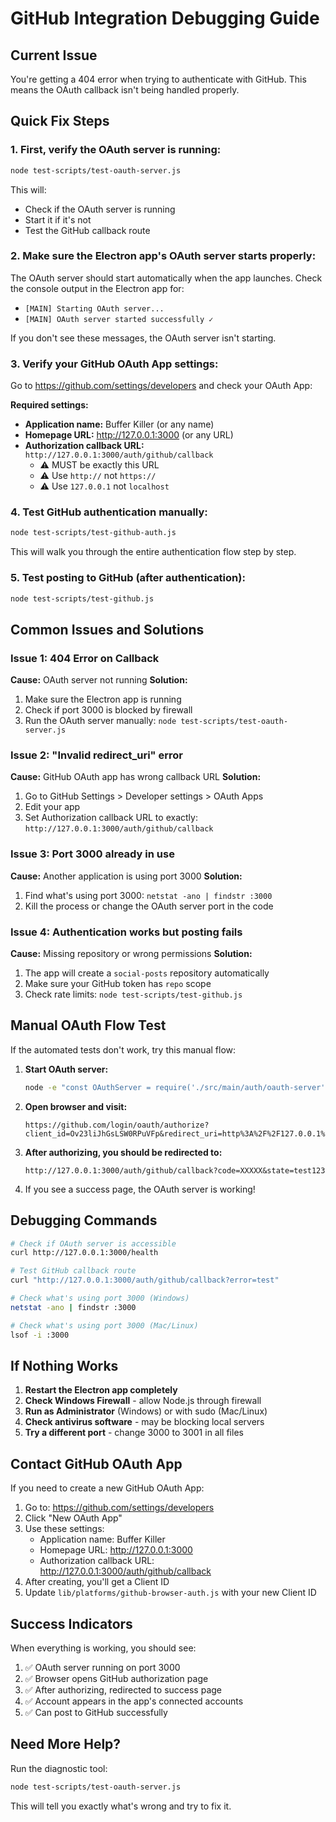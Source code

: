 # GitHub Integration Debugging Guide

## Current Issue
You're getting a 404 error when trying to authenticate with GitHub. This means the OAuth callback isn't being handled properly.

## Quick Fix Steps

### 1. First, verify the OAuth server is running:
```bash
node test-scripts/test-oauth-server.js
```

This will:
- Check if the OAuth server is running
- Start it if it's not
- Test the GitHub callback route

### 2. Make sure the Electron app's OAuth server starts properly:

The OAuth server should start automatically when the app launches. Check the console output in the Electron app for:
- `[MAIN] Starting OAuth server...`
- `[MAIN] OAuth server started successfully ✓`

If you don't see these messages, the OAuth server isn't starting.

### 3. Verify your GitHub OAuth App settings:

Go to https://github.com/settings/developers and check your OAuth App:

**Required settings:**
- **Application name:** Buffer Killer (or any name)
- **Homepage URL:** http://127.0.0.1:3000 (or any URL)
- **Authorization callback URL:** `http://127.0.0.1:3000/auth/github/callback`
  - ⚠️ MUST be exactly this URL
  - ⚠️ Use `http://` not `https://`
  - ⚠️ Use `127.0.0.1` not `localhost`

### 4. Test GitHub authentication manually:
```bash
node test-scripts/test-github-auth.js
```

This will walk you through the entire authentication flow step by step.

### 5. Test posting to GitHub (after authentication):
```bash
node test-scripts/test-github.js
```

## Common Issues and Solutions

### Issue 1: 404 Error on Callback
**Cause:** OAuth server not running
**Solution:** 
1. Make sure the Electron app is running
2. Check if port 3000 is blocked by firewall
3. Run the OAuth server manually: `node test-scripts/test-oauth-server.js`

### Issue 2: "Invalid redirect_uri" error
**Cause:** GitHub OAuth app has wrong callback URL
**Solution:** 
1. Go to GitHub Settings > Developer settings > OAuth Apps
2. Edit your app
3. Set Authorization callback URL to exactly: `http://127.0.0.1:3000/auth/github/callback`

### Issue 3: Port 3000 already in use
**Cause:** Another application is using port 3000
**Solution:**
1. Find what's using port 3000: `netstat -ano | findstr :3000`
2. Kill the process or change the OAuth server port in the code

### Issue 4: Authentication works but posting fails
**Cause:** Missing repository or wrong permissions
**Solution:**
1. The app will create a `social-posts` repository automatically
2. Make sure your GitHub token has `repo` scope
3. Check rate limits: `node test-scripts/test-github.js`

## Manual OAuth Flow Test

If the automated tests don't work, try this manual flow:

1. **Start OAuth server:**
   ```bash
   node -e "const OAuthServer = require('./src/main/auth/oauth-server'); const server = new OAuthServer(3000); server.start().then(() => console.log('Server running')); setTimeout(() => {}, 1000000)"
   ```

2. **Open browser and visit:**
   ```
   https://github.com/login/oauth/authorize?client_id=Ov23liJhGsLSW0RPuVFp&redirect_uri=http%3A%2F%2F127.0.0.1%3A3000%2Fauth%2Fgithub%2Fcallback&scope=public_repo+repo+gist+user&state=test123&allow_signup=true
   ```

3. **After authorizing, you should be redirected to:**
   ```
   http://127.0.0.1:3000/auth/github/callback?code=XXXXX&state=test123
   ```

4. If you see a success page, the OAuth server is working!

## Debugging Commands

```bash
# Check if OAuth server is accessible
curl http://127.0.0.1:3000/health

# Test GitHub callback route
curl "http://127.0.0.1:3000/auth/github/callback?error=test"

# Check what's using port 3000 (Windows)
netstat -ano | findstr :3000

# Check what's using port 3000 (Mac/Linux)
lsof -i :3000
```

## If Nothing Works

1. **Restart the Electron app completely**
2. **Check Windows Firewall** - allow Node.js through firewall
3. **Run as Administrator** (Windows) or with sudo (Mac/Linux)
4. **Check antivirus software** - may be blocking local servers
5. **Try a different port** - change 3000 to 3001 in all files

## Contact GitHub OAuth App

If you need to create a new GitHub OAuth App:
1. Go to: https://github.com/settings/developers
2. Click "New OAuth App"
3. Use these settings:
   - Application name: Buffer Killer
   - Homepage URL: http://127.0.0.1:3000
   - Authorization callback URL: http://127.0.0.1:3000/auth/github/callback
4. After creating, you'll get a Client ID
5. Update `lib/platforms/github-browser-auth.js` with your new Client ID

## Success Indicators

When everything is working, you should see:
1. ✅ OAuth server running on port 3000
2. ✅ Browser opens GitHub authorization page
3. ✅ After authorizing, redirected to success page
4. ✅ Account appears in the app's connected accounts
5. ✅ Can post to GitHub successfully

## Need More Help?

Run the diagnostic tool:
```bash
node test-scripts/test-oauth-server.js
```

This will tell you exactly what's wrong and try to fix it.
